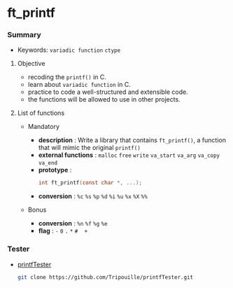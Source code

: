 # ft_printf

### Summary

- Keywords: `variadic function` `ctype`

1. Objective
    - recoding the `printf()` in C.
    - learn about `variadic function` in C.
    - practice to code a well-structured and extensible code.
    - the functions will be allowed to use in other projects.

2. List of functions
    - Mandatory
        - **description** : Write a library that contains `ft_printf()`, a function that will mimic the original `printf()`
        - **external functions** : `malloc` `free` `write` `va_start` `va_arg` `va_copy` `va_end`
        - **prototype** : 
            ```C
            int ft_printf(const char *, ...);
            ```
        - **conversion** : `%c` `%s` `%p` `%d` `%i` `%u` `%x` `%X` `%%` 

    - Bonus
        - **conversion** : `%n` `%f` `%g` `%e`
        - **flag** : `-` `0` `.` `*` `#` ` ` `+`

### Tester

- [printfTester](https://github.com/Tripouille/printfTester)

    ```bash
    git clone https://github.com/Tripouille/printfTester.git
    ```